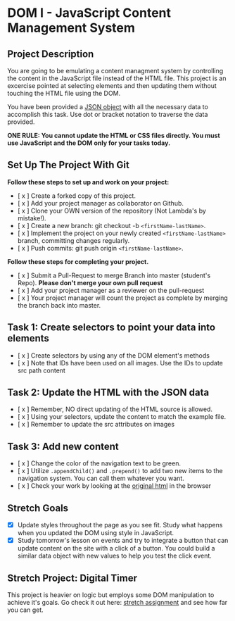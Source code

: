 # DOM I - JavaScript Content Management System

## Project Description
You are going to be emulating a content managment system by controlling the content in the JavaScript file instead of the HTML file. This project is an excercise pointed at selecting elements and then updating them without touching the HTML file using the DOM.

You have been provided a [JSON object](js/index.js) with all the necessary data to accomplish this task.  Use dot or bracket notation to traverse the data provided.

**ONE RULE: You cannot update the HTML or CSS files directly.  You must use JavaScript and the DOM only for your tasks today.**

## Set Up The Project With Git

**Follow these steps to set up and work on your project:**

* [ x ] Create a forked copy of this project.
* [ x ] Add your project manager as collaborator on Github.
* [ x ] Clone your OWN version of the repository (Not Lambda's by mistake!).
* [ x ] Create a new branch: git checkout -b `<firstName-lastName>`.
* [ x ] Implement the project on your newly created `<firstName-lastName>` branch, committing changes regularly.
* [ x ] Push commits: git push origin `<firstName-lastName>`.

**Follow these steps for completing your project.**

* [ x ] Submit a Pull-Request to merge <firstName-lastName> Branch into master (student's  Repo). **Please don't merge your own pull request**
* [ x ] Add your project manager as a reviewer on the pull-request
* [ x ] Your project manager will count the project as complete by merging the branch back into master.

## Task 1: Create selectors to point your data into elements
* [ x ] Create selectors by using any of the DOM element's methods
* [ x ] Note that IDs have been used on all images.  Use the IDs to update src path content

## Task 2: Update the HTML with the JSON data
* [ x ] Remember, NO direct updating of the HTML source is allowed.
* [ x ] Using your selectors, update the content to match the example file.
* [ x ] Remember to update the src attributes on images

## Task 3: Add new content
* [ x ] Change the color of the navigation text to be green.
* [ x ] Utilize `.appendChild()` and `.prepend()` to add two new items to the navigation system. You can call them whatever you want.
* [ x ] Check your work by looking at the [original html](original.html) in the browser

## Stretch Goals
* [x] Update styles throughout the page as you see fit.  Study what happens when you updated the DOM using style in JavaScript.  
* [x] Study tomorrow's lesson on events and try to integrate a button that can update content on the site with a click of a button.  You could build a similar data object with new values to help you test the click event.

## Stretch Project: Digital Timer
This project is heavier on logic but employs some DOM manipulation to achieve it's goals.  Go check it out here: [stretch assignment](stretch-assignment) and see how far you can get. 